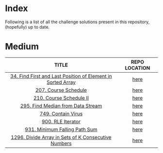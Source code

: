 # Index

Following is a list of all the challenge solutions present in this repository, (hopefully) up to date.

# Medium

|   TITLE   |   REPO LOCATION   |
|:---------:|:----------------:|
|[34. Find First and Last Position of Element in Sorted Array](https://leetcode.com/problems/find-first-and-last-position-of-element-in-sorted-array/)|[here](./Challenges/Medium/34)|
|[207. Course Schedule](https://leetcode.com/problems/course-schedule/)|[here](./Challenges/Medium/207)|
|[210. Course Schedule II](https://leetcode.com/problems/course-schedule-ii/)|[here](./Challenges/Medium/210)|
|[295. Find Median from Data Stream](https://leetcode.com/problems/find-median-from-data-stream/)|[here](./Challenges/Hard/295)|
|[749. Contain Virus](https://leetcode.com/problems/contain-virus/)|[here](./Challenges/Hard/749)|
|[900. RLE Iterator](https://leetcode.com/problems/rle-iterator/)|[here](./Challenges/Medium/900)|
|[931. Minimum Falling Path Sum](https://leetcode.com/problems/minimum-falling-path-sum/)|[here](./Challenges/Medium/931)|
|[1296. Divide Array in Sets of K Consecutive Numbers](https://leetcode.com/problems/divide-array-in-sets-of-k-consecutive-numbers/)|[here](./Challenges/Medium/1296)|